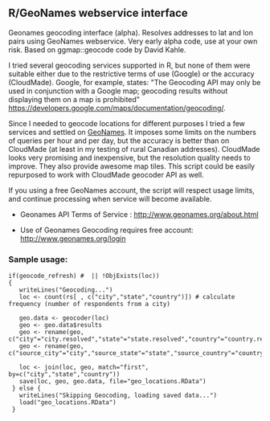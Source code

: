 ## R/GeoNames webservice interface

Geonames geocoding interface (alpha). Resolves addresses to lat and lon pairs using GeoNames webservice. Very early alpha code, use at your own risk. Based on ggmap::geocode code by David Kahle.

I tried several geocoding services supported in R, but none of them were suitable either due to the restrictive terms of use (Google) or the accuracy (CloudMade). Google, for example, states: "The Geocoding API may only be used in conjunction with a Google map; geocoding results without displaying them on a map is prohibited"  https://developers.google.com/maps/documentation/geocoding/. 

Since I needed to geocode locations for different purposes I tried a few services and settled on [GeoNames](http://www.geonames.org). It imposes some limits on the numbers of queries per hour and per day, but the accuracy is better than on CloudMade (at least in my testing of rural Canadian addresses). CloudMade looks very promising and inexpensive, but the resolution quality needs to improve. They also provide awesome map tiles. This script could be easily repurposed to work with CloudMade geocoder API as well. 

If you using a free GeoNames account, the script will respect usage limits, and continue processing when service will become available. 

  * Geonames API Terms of Service : http://www.geonames.org/about.html

  * Use of Geonames Geocoding requires free account: http://www.geonames.org/login


### Sample usage:

    if(geocode_refresh) #  || !ObjExists(loc)) 
    {       
       writeLines("Geocoding...")
       loc <- count(rs[ , c("city","state","country")]) # calculate frequency (number of respondents from a city)  

       geo.data <- geocoder(loc)
       geo <- geo.data$results   
       geo <- rename(geo, c("city"="city.resolved","state"="state.resolved","country"="country.resolved"))  
       geo <- rename(geo, c("source_city"="city","source_state"="state","source_country"="country"))

       loc <- join(loc, geo, match="first", by=c("city","state","country"))
       save(loc, geo, geo.data, file="geo_locations.RData")
     } else {
       writeLines("Skipping Geocoding, loading saved data...")
       load("geo_locations.RData")
     }
